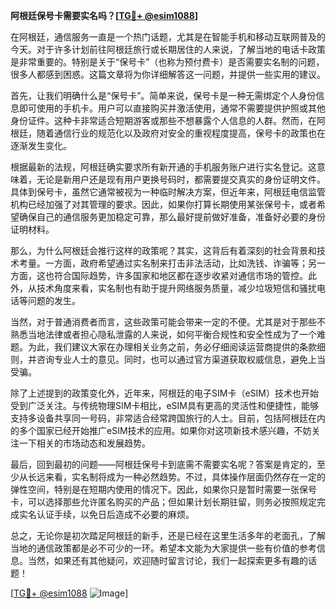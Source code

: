 **阿根廷保号卡需要实名吗？[[TG💪+ @esim1088](https://t.me/s/esim1088)]**

在阿根廷，通信服务一直是一个热门话题，尤其是在智能手机和移动互联网普及的今天。对于许多计划前往阿根廷旅行或长期居住的人来说，了解当地的电话卡政策是非常重要的。特别是关于“保号卡”（也称为预付费卡）是否需要实名制的问题，很多人都感到困惑。这篇文章将为你详细解答这一问题，并提供一些实用的建议。

首先，让我们明确什么是“保号卡”。简单来说，保号卡是一种无需绑定个人身份信息即可使用的手机卡。用户可以直接购买并激活使用，通常不需要提供护照或其他身份证件。这种卡非常适合短期游客或那些不想暴露个人信息的人群。然而，在阿根廷，随着通信行业的规范化以及政府对安全的重视程度提高，保号卡的政策也在逐渐发生变化。

根据最新的法规，阿根廷确实要求所有新开通的手机服务账户进行实名登记。这意味着，无论是新用户还是现有用户更换号码时，都需要提交真实的身份证明文件。具体到保号卡，虽然它通常被视为一种临时解决方案，但近年来，阿根廷电信监管机构已经加强了对其管理的要求。因此，如果你打算长期使用某张保号卡，或者希望确保自己的通信服务更加稳定可靠，那么最好提前做好准备，准备好必要的身份证明材料。

那么，为什么阿根廷会推行这样的政策呢？其实，这背后有着深刻的社会背景和技术考量。一方面，政府希望通过实名制来打击非法活动，比如洗钱、诈骗等；另一方面，这也符合国际趋势，许多国家和地区都在逐步收紧对通信市场的管控。此外，从技术角度来看，实名制也有助于提升网络服务质量，减少垃圾短信和骚扰电话等问题的发生。

当然，对于普通消费者而言，这些政策可能会带来一定的不便。尤其是对于那些不熟悉当地法律或者担心隐私泄露的人来说，如何平衡合规性和安全性成为了一个难题。为此，我们建议大家在办理相关业务之前，务必仔细阅读运营商提供的条款细则，并咨询专业人士的意见。同时，也可以通过官方渠道获取权威信息，避免上当受骗。

除了上述提到的政策变化外，近年来，阿根廷的电子SIM卡（eSIM）技术也开始受到广泛关注。与传统物理SIM卡相比，eSIM具有更高的灵活性和便捷性，能够支持多设备共享同一号码，非常适合经常跨国旅行的人士。目前，包括阿根廷在内的多个国家已经开始推广eSIM技术的应用。如果你对这项新技术感兴趣，不妨关注一下相关的市场动态和发展趋势。

最后，回到最初的问题——阿根廷保号卡到底需不需要实名呢？答案是肯定的，至少从长远来看，实名制将成为一种必然趋势。不过，具体操作层面仍然存在一定的弹性空间，特别是在短期内使用的情况下。因此，如果你只是暂时需要一张保号卡，可以选择那些允许匿名购买的产品；但如果计划长期驻留，则务必按照规定完成实名认证手续，以免日后造成不必要的麻烦。

总之，无论你是初次踏足阿根廷的新手，还是已经在这里生活多年的老面孔，了解当地的通信政策都是必不可少的一环。希望本文能为大家提供一些有价值的参考信息。当然，如果还有其他疑问，欢迎随时留言讨论，我们一起探索更多有趣的话题！

[[TG💪+ @esim1088](https://t.me/s/esim1088) ![Image](https://i.postimg.cc/4NQfJmqS/Snipaste-2025-05-13-00-14-12.png)]